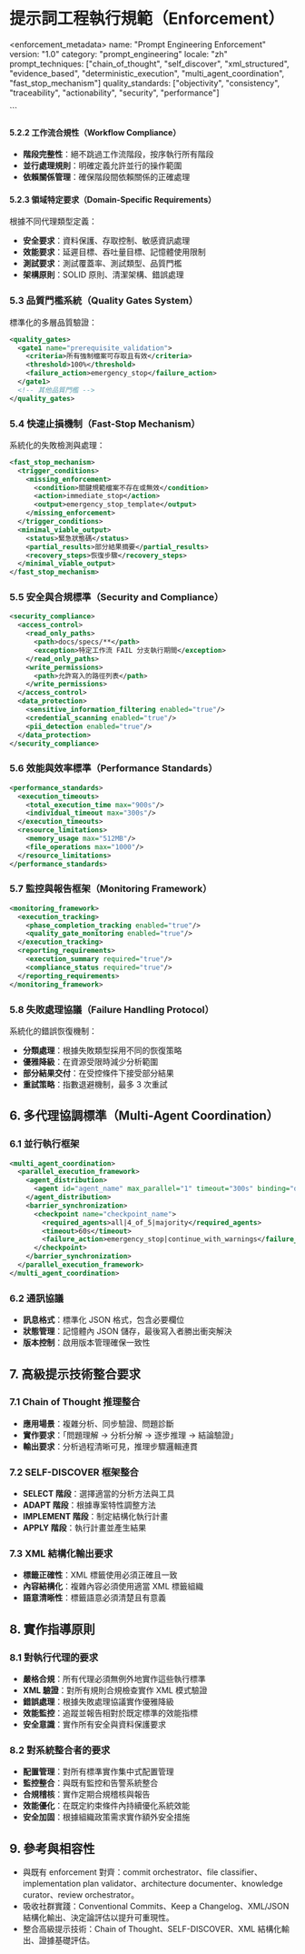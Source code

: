 # 提示詞工程執行規範（Enforcement）

<enforcement_metadata>
name: "Prompt Engineering Enforcement"
version: "1.0"
category: "prompt_engineering"
locale: "zh"
prompt_techniques: ["chain_of_thought", "self_discover", "xml_structured", "evidence_based", "deterministic_execution", "multi_agent_coordination", "fast_stop_mechanism"]
quality_standards: ["objectivity", "consistency", "traceability", "actionability", "security", "performance"]
<!-- enforcement_metadata>

## 1. 核心優秀實踐（3-4 條）

- **結構化、可機器校驗輸出**：複雜推理與結論以 XML 區塊輸出；面向人讀者的章節轉為 Markdown。強制模式一致性與占位符清理。
- **可執行的推理框架**：將 Chain-of-Thought（簡明、可審計）與 SELF-DISCOVER（SELECT/ADAPT/IMPLEMENT/APPLY）固化為工作流階段及其輸入/輸出。
- **以證據為本、可追溯**：任何判斷必須附可驗證證據（檔案路徑、行範圍、PR 連結、量化指標），確保可重現。
- **決定論與安全並行（含快停機制）**：在執行/校驗任務使用決定論解碼與穩定排序；允許同階段內安全並行；實作快速止損觸發與最小可交付輸出。

## 2. 標準化 XML 標籤（標籤註冊表）

以下標籤用於統一結構化輸出；除標註（required）外屬性皆為可選。

- **`<metadata>`**：文件上下文
  - 子項：`<name>`, `<version>`, `<category>`, `<task_id>`, `<timestamp>`
- **`<prerequisites>`**：前置條件與所需檔案
  - 子項 `<file path="…" required="true|false|recommended">`
    - 子標籤 `<failure_action>`：`emergency_stop|record_warning_continue|minimal_viable_output`
- **`<determinism>`**：解碼與排序要求
  - 屬性：`temperature`, `top_p`, `top_k`, `seed`, `stable_sort="true|false"`
- **`<workflow>`**：階段化執行模型
  - 子項 `<stage id="S#" name="…" optional="true|false" parallel="allowed|forbidden">`
    - 子標籤：`<inputs>`, `<actions>`, `<outputs>`, `<quality_gates>`, `<checklist>`
- **`<self_discover>`**：推理框架容器
  - 子標籤：`<select>`, `<adapt>`, `<implement>`, `<apply>`
- **`<reasoning>`**：分析與結論
  - 子標籤：`<analysis>`, `<findings>`, `<decisions>`, `<rationale>`, `<validation>`
- **`<evidence>`**：證據引用（可追溯）
  - 屬性：`path`（required）, `start_line`, `end_line`, `sha256`
- **`<quality_gates>`**：品質柵欄
  - 子項 `<gate name="…">`，含 `<criteria>`, `<threshold>`, `<failure_action>`
- **`<fast_stop_mechanism>`**：快速止損
  - 子標籤：`<trigger_conditions>`, `<minimal_viable_output>`
- **`<security>`**：安全與合規
  - 子標籤：`<read_only_paths>`, `<sensitive_filters>`, `<access_control>`
- **`<output>`**：輸出與交付
  - 子標籤：`<report>`, `<summary>`, `<details>`, `<checklist>`

### 最小範例

```xml
<prompt_enforcement>
  <metadata>
    <name>Prompt Engineering Enforcement</name>
    <version>1.0</version>
    <category>prompt_engineering</category>
    <task_id>123</task_id>
    <timestamp>2025-01-01T00:00:00Z</timestamp>
  </metadata>

  <prerequisites>
    <file path="sunnycore/dev/workflow/developer-orchestrator-workflow.md" required="recommended">
      <failure_action>record_warning_continue</failure_action>
    </file>
    <file path="sunnycore/po/templates/implementation-plan-tmpl.yaml" required="false"/>
  </prerequisites>

  <determinism temperature="0" top_p="0" top_k="1" seed="42" stable_sort="true"/>

  <workflow>
    <stage id="S1" name="discovery" parallel="allowed">
      <inputs>
        <source path="docs/specs/task.md" required="true"/>
      </inputs>
      <actions>
        <self_discover>
          <select>選擇合適的分析方法</select>
          <adapt>依專案限制調整</adapt>
          <implement>制定結構化執行計畫</implement>
          <apply>執行並收集輸出</apply>
        </self_discover>
      </actions>
      <outputs>
        <evidence path="docs/specs/task.md" start_line="1" end_line="50" sha256="…"/>
      </outputs>
      <quality_gates>
        <gate name="inputs_loaded">
          <criteria>所有必需輸入就緒</criteria>
          <threshold>100%</threshold>
          <failure_action>emergency_stop</failure_action>
        </gate>
      </quality_gates>
    </stage>
  </workflow>

  <reasoning>
    <analysis>分解目標與風險</analysis>
    <findings>關鍵限制已識別</findings>
    <decisions>採用決定論解碼</decisions>
    <rationale>提升可重現性</rationale>
    <validation>與模板交叉驗證</validation>
  </reasoning>

  <output>
    <report>
      <summary>輸入驗證完成；品質柵欄通過</summary>
      <details>具證據引用的結構化發現</details>
      <checklist>
        <item checked="true">無殘留占位符</item>
      </checklist>
    </report>
  </output>

  <fast_stop_mechanism>
    <trigger_conditions>
      <missing_prerequisite>
        <condition>關鍵模板缺失</condition>
        <action>immediate_stop</action>
      </missing_prerequisite>
    </trigger_conditions>
    <minimal_viable_output>
      <status>EMERGENCY_STOP</status>
      <partial_results>summary</partial_results>
    </minimal_viable_output>
  </fast_stop_mechanism>
</prompt_enforcement>
```

## 3. 執行規範（Enforcement Protocol）

### 3.1 前置條件
- 能讀取統一工作流與模板者盡量載入；若失敗記錄於 `validation_warnings`，除 `required="true"` 且需 `emergency_stop` 情況外持續執行。
- 嚴守領域邊界與存取規則（例如不得修改 `docs/specs/**`）。

### 3.2 執行規則
- 決定論：`temperature=0`, `top_p=0`, `top_k=1`, 固定 `seed`，清單採字典序穩定排序。
- 並行：允許同階段只讀探索並行；跨階段順序必須保持。
- 快取：基於內容雜湊的快取；檔案雜湊/mtime 變更時失效。

### 3.3 證據與追溯
- 任何主張都需以 `<evidence path start_line end_line sha256?>` 引用。
- 優先提供精確行範圍，並附上可重現量測。

### 3.4 結構化輸出與 Markdown 轉換
- 複雜分析區塊必須使用本文件定義的 XML 標籤。
- 需轉 Markdown 的模板遵循：
  - 標題：YAML 區段 → `#` 至 `######`
  - 清單：陣列 → `-` 或編號清單
  - 程式碼：使用對應語言的 fenced code block
  - 表格：必要時使用 `| Field | Value |`
  - 連結：`[text](URL)`；清除占位符與 N/A 註記

### 3.5 品質柵欄（Quality Gates）
- Gate 1：前置驗證（100%，失敗 → emergency stop）
- Gate 2：證據完整性（100% 發現具引用；失敗 → continue_with_warnings）
- Gate 3：結構化輸出符合度（≥95%；失敗 → require_improvement）
- Gate 4：安全合規（100%；失敗 → emergency stop）

### 3.6 安全與合規
- 規範資料夾唯讀；敏感資訊過濾；強制存取控制。

### 3.7 快速止損與最小可交付輸出
- 為缺失 enforcement/工作流/模板等情況設置觸發；觸發後產生最小報告，描述已完成比例與恢復步驟。

### 3.8 輸出位置
- 建議：`{{project_root}}/docs/prompt/enforcement/`（如不存在可建立）。

## 4. 檢查清單（Checklists）

### 前置檢查
- [ ] 已載入工作流與模板或完成警示記錄
- [ ] 已套用決定論設定與穩定排序
- [ ] 已確認領域邊界與存取規則

### 執行檢查
- [ ] XML 區塊符合標籤註冊表
- [ ] 所有發現皆具 `<evidence>` 引用
- [ ] 同階段並行未破壞依賴關係

### 報告檢查
- [ ] Markdown 轉換完成且無占位符
- [ ] 品質柵欄通過既定閾值
- [ ] 安全合規校驗通過

## 5. Enforcement 文件的核心組成模式

基於對現有執行規範文件的分析，以下是 LLM 規範文件的標準化組成結構：

### 5.1 文件頭部結構
- **文檔標題與概述**：清楚說明此規範的目的與適用範圍
- **高級提示技術整合**：明確列出使用的提示技術（Chain of Thought、SELF-DISCOVER、XML 結構化等）
- **品質標準宣告**：定義客觀性、一致性、可追溯性、可操作性、安全性、效能要求

### 5.2 核心執行協議（Core Execution Protocol）
必須包含以下結構化區塊：

#### 5.2.1 強制前置條件（Mandatory Prerequisites）
```xml
<prerequisites>
  <workflow_file>
    <path>{specific_path}</path>
    <requirement>mandatory|recommended|optional</requirement>
    <failure_action>emergency_stop|record_warning_continue|minimal_viable_output</failure_action>
  </workflow_file>
  <!-- 其他必要文件 -->
</prerequisites>
```

#### 5.2.2 工作流合規性（Workflow Compliance）
- **階段完整性**：絕不跳過工作流階段，按序執行所有階段
- **並行處理規則**：明確定義允許並行的操作範圍
- **依賴關係管理**：確保階段間依賴關係的正確處理

#### 5.2.3 領域特定要求（Domain-Specific Requirements）
根據不同代理類型定義：
- **安全要求**：資料保護、存取控制、敏感資訊處理
- **效能要求**：延遲目標、吞吐量目標、記憶體使用限制
- **測試要求**：測試覆蓋率、測試類型、品質門檻
- **架構原則**：SOLID 原則、清潔架構、錯誤處理

### 5.3 品質門檻系統（Quality Gates System）
標準化的多層品質驗證：

```xml
<quality_gates>
  <gate1 name="prerequisite_validation">
    <criteria>所有強制檔案可存取且有效</criteria>
    <threshold>100%</threshold>
    <failure_action>emergency_stop</failure_action>
  </gate1>
  <!-- 其他品質門檻 -->
</quality_gates>
```

### 5.4 快速止損機制（Fast-Stop Mechanism）
系統化的失敗檢測與處理：

```xml
<fast_stop_mechanism>
  <trigger_conditions>
    <missing_enforcement>
      <condition>關鍵規範檔案不存在或無效</condition>
      <action>immediate_stop</action>
      <output>emergency_stop_template</output>
    </missing_enforcement>
  </trigger_conditions>
  <minimal_viable_output>
    <status>緊急狀態碼</status>
    <partial_results>部分結果摘要</partial_results>
    <recovery_steps>恢復步驟</recovery_steps>
  </minimal_viable_output>
</fast_stop_mechanism>
```

### 5.5 安全與合規標準（Security and Compliance）

```xml
<security_compliance>
  <access_control>
    <read_only_paths>
      <path>docs/specs/**</path>
      <exception>特定工作流 FAIL 分支執行期間</exception>
    </read_only_paths>
    <write_permissions>
      <path>允許寫入的路徑列表</path>
    </write_permissions>
  </access_control>
  <data_protection>
    <sensitive_information_filtering enabled="true"/>
    <credential_scanning enabled="true"/>
    <pii_detection enabled="true"/>
  </data_protection>
</security_compliance>
```

### 5.6 效能與效率標準（Performance Standards）

```xml
<performance_standards>
  <execution_timeouts>
    <total_execution_time max="900s"/>
    <individual_timeout max="300s"/>
  </execution_timeouts>
  <resource_limitations>
    <memory_usage max="512MB"/>
    <file_operations max="1000"/>
  </resource_limitations>
</performance_standards>
```

### 5.7 監控與報告框架（Monitoring Framework）

```xml
<monitoring_framework>
  <execution_tracking>
    <phase_completion_tracking enabled="true"/>
    <quality_gate_monitoring enabled="true"/>
  </execution_tracking>
  <reporting_requirements>
    <execution_summary required="true"/>
    <compliance_status required="true"/>
  </reporting_requirements>
</monitoring_framework>
```

### 5.8 失敗處理協議（Failure Handling Protocol）
系統化的錯誤恢復機制：
- **分類處理**：根據失敗類型採用不同的恢復策略
- **優雅降級**：在資源受限時減少分析範圍
- **部分結果交付**：在受控條件下接受部分結果
- **重試策略**：指數退避機制，最多 3 次重試

## 6. 多代理協調標準（Multi-Agent Coordination）

### 6.1 並行執行框架
```xml
<multi_agent_coordination>
  <parallel_execution_framework>
    <agent_distribution>
      <agent id="agent_name" max_parallel="1" timeout="300s" binding="data_source"/>
    </agent_distribution>
    <barrier_synchronization>
      <checkpoint name="checkpoint_name">
        <required_agents>all|4_of_5|majority</required_agents>
        <timeout>60s</timeout>
        <failure_action>emergency_stop|continue_with_warnings</failure_action>
      </checkpoint>
    </barrier_synchronization>
  </parallel_execution_framework>
</multi_agent_coordination>
```

### 6.2 通訊協議
- **訊息格式**：標準化 JSON 格式，包含必要欄位
- **狀態管理**：記憶體內 JSON 儲存，最後寫入者勝出衝突解決
- **版本控制**：啟用版本管理確保一致性

## 7. 高級提示技術整合要求

### 7.1 Chain of Thought 推理整合
- **應用場景**：複雜分析、同步驗證、問題診斷
- **實作要求**：「問題理解 → 分析分解 → 逐步推理 → 結論驗證」
- **輸出要求**：分析過程清晰可見，推理步驟邏輯連貫

### 7.2 SELF-DISCOVER 框架整合
- **SELECT 階段**：選擇適當的分析方法與工具
- **ADAPT 階段**：根據專案特性調整方法
- **IMPLEMENT 階段**：制定結構化執行計畫
- **APPLY 階段**：執行計畫並產生結果

### 7.3 XML 結構化輸出要求
- **標籤正確性**：XML 標籤使用必須正確且一致
- **內容結構化**：複雜內容必須使用適當 XML 標籤組織
- **語意清晰性**：標籤語意必須清楚且有意義

## 8. 實作指導原則

### 8.1 對執行代理的要求
- **嚴格合規**：所有代理必須無例外地實作這些執行標準
- **XML 驗證**：對所有規則合規檢查實作 XML 模式驗證
- **錯誤處理**：根據失敗處理協議實作優雅降級
- **效能監控**：追蹤並報告相對於既定標準的效能指標
- **安全意識**：實作所有安全與資料保護要求

### 8.2 對系統整合者的要求
- **配置管理**：對所有標準實作集中式配置管理
- **監控整合**：與既有監控和告警系統整合
- **合規稽核**：實作定期合規稽核與報告
- **效能優化**：在既定約束條件內持續優化系統效能
- **安全加固**：根據組織政策需求實作額外安全措施

## 9. 參考與相容性
- 與既有 enforcement 對齊：commit orchestrator、file classifier、implementation plan validator、architecture documenter、knowledge curator、review orchestrator。
- 吸收社群實踐：Conventional Commits、Keep a Changelog、XML/JSON 結構化輸出、決定論評估以提升可重現性。
- 整合高級提示技術：Chain of Thought、SELF-DISCOVER、XML 結構化輸出、證據基礎評估。
